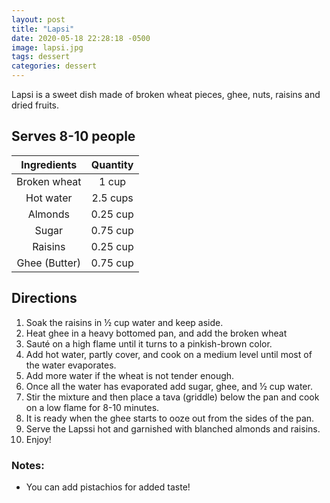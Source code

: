 ```yaml
---
layout: post
title: "Lapsi"
date: 2020-05-18 22:28:18 -0500
image: lapsi.jpg
tags: dessert
categories: dessert
---
```


Lapsi is a sweet dish made of broken wheat pieces, ghee, nuts, raisins and dried fruits.

## Serves 8-10 people

|  Ingredients  | Quantity |
|:-------------:|:--------:|
|  Broken wheat |   1 cup  |
|   Hot water   | 2.5 cups |
|    Almonds    | 0.25 cup |
|     Sugar     | 0.75 cup |
|    Raisins    | 0.25 cup |
| Ghee (Butter) | 0.75 cup |

## Directions

1.	Soak the raisins in ½ cup water and keep aside.
2.	Heat ghee in a heavy bottomed pan, and add the broken wheat
3.	Sauté on a high flame until it turns to a pinkish-brown color.
4.	Add hot water, partly cover, and cook on a medium level until most of the water evaporates.
5.	Add more water if the wheat is not tender enough.
6.	Once all the water has evaporated add sugar, ghee, and ½ cup water.
7.	Stir the mixture and then place a tava (griddle) below the pan and cook on a low flame for 8-10 minutes.
8.	It is ready when the ghee starts to ooze out from the sides of the pan.
9.	Serve the Lapssi hot and garnished with blanched almonds and raisins.
10.	Enjoy!


### Notes:

* You can add pistachios for added taste!
